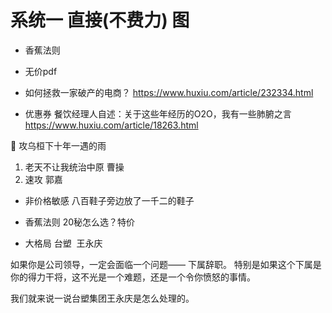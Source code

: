# 系统一 直接(不费力) 图
* 香蕉法则
* 无价pdf


* 如何拯救一家破产的电商？ https://www.huxiu.com/article/232334.html

* 优惠券 餐饮经理人自述：关于这些年经历的O2O，我有一些肺腑之言 https://www.huxiu.com/article/18263.html

:high_brightness:
攻乌桓下十年一遇的雨
1. 老天不让我统治中原 曹操
2. 速攻 郭嘉

* 非价格敏感
八百鞋子旁边放了一千二的鞋子

* 香蕉法则
20秘怎么选？特价


* 大格局 台塑  王永庆

如果你是公司领导，一定会面临一个问题——
下属辞职。
特别是如果这个下属是你的得力干将，这不光是一个难题，还是一个令你愤怒的事情。

我们就来说一说台塑集团王永庆是怎么处理的。




